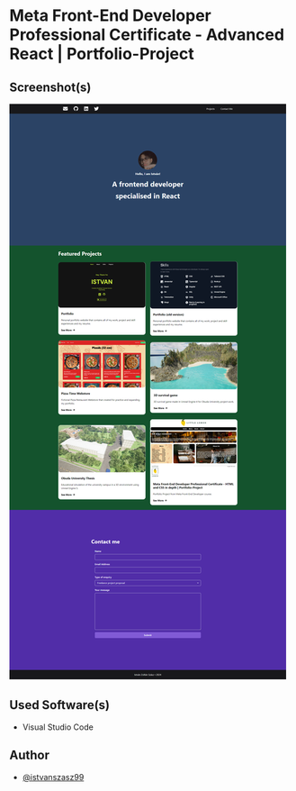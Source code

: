 ﻿# Meta Front-End Developer Professional Certificate - Advanced React | Portfolio-Project
 
## Screenshot(s)
![Screenshot](screenshots/screenshot-1.png)

## Used Software(s)
- Visual Studio Code

## Author
- [@istvanszasz99](https://www.github.com/istvanszasz99)
